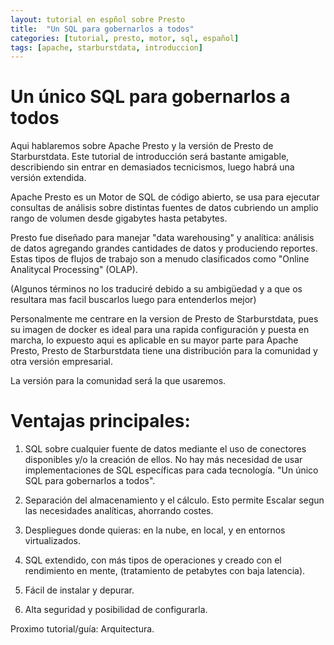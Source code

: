 ```yaml
---
layout: tutorial en espñol sobre Presto
title:  "Un SQL para gobernarlos a todos"
categories: [tutorial, presto, motor, sql, español]
tags: [apache, starburstdata, introduccion]
---
```


# Un único SQL para gobernarlos a todos

Aqui hablaremos sobre Apache Presto y la versión de Presto de Starburstdata.
Este tutorial de introducción será bastante amigable, describiendo sin entrar en demasiados tecnicismos, luego habrá una versión extendida.

Apache Presto es un Motor de SQL de código abierto, se usa para ejecutar consultas de análisis sobre distintas fuentes de datos cubriendo un amplio rango de volumen desde gigabytes hasta petabytes.

Presto fue diseñado para manejar "data warehousing" y analítica: análisis de datos agregando grandes cantidades de datos y produciendo reportes. Estas tipos de flujos de trabajo son a menudo clasificados como "Online Analitycal Processing" (OLAP).

(Algunos términos no los traduciré debido a su ambigüedad y a que os resultara mas facil buscarlos luego para entenderlos mejor)

Personalmente me centrare en la version de Presto de Starburstdata, pues su imagen de docker es ideal para una rapida configuración y puesta en marcha, lo expuesto aqui es aplicable en su mayor parte para Apache Presto, Presto de Starburstdata tiene una distribución para la comunidad y otra versión empresarial.

La versión para la comunidad será la que usaremos.

# Ventajas principales:

1)	SQL sobre cualquier fuente de datos mediante el uso de conectores disponibles y/o la creación de ellos. No hay más necesidad de usar implementaciones de SQL específicas para cada tecnología. "Un único SQL para gobernarlos a todos".

2) Separación del almacenamiento y el cálculo. Esto permite Escalar segun las necesidades analíticas, ahorrando costes.

3) Despliegues donde quieras: en la nube, en local, y en entornos virtualizados.

4) SQL extendido, con más tipos de operaciones y creado con el rendimiento en mente, (tratamiento de petabytes con baja latencia).

5) Fácil de instalar y depurar.

6) Alta seguridad y posibilidad de configurarla.

Proximo tutorial/guía: Arquitectura.
